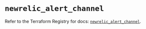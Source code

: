 # `newrelic_alert_channel`

Refer to the Terraform Registry for docs: [`newrelic_alert_channel`](https://registry.terraform.io/providers/newrelic/newrelic/3.52.0/docs/resources/alert_channel).
